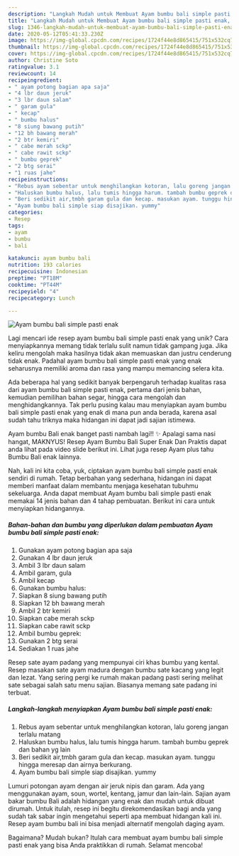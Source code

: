 ```yaml
---
description: "Langkah Mudah untuk Membuat Ayam bumbu bali simple pasti enak, Menggugah Selera"
title: "Langkah Mudah untuk Membuat Ayam bumbu bali simple pasti enak, Menggugah Selera"
slug: 1346-langkah-mudah-untuk-membuat-ayam-bumbu-bali-simple-pasti-enak-menggugah-selera
date: 2020-05-12T05:41:33.230Z
image: https://img-global.cpcdn.com/recipes/1724f44e8d865415/751x532cq70/ayam-bumbu-bali-simple-pasti-enak-foto-resep-utama.jpg
thumbnail: https://img-global.cpcdn.com/recipes/1724f44e8d865415/751x532cq70/ayam-bumbu-bali-simple-pasti-enak-foto-resep-utama.jpg
cover: https://img-global.cpcdn.com/recipes/1724f44e8d865415/751x532cq70/ayam-bumbu-bali-simple-pasti-enak-foto-resep-utama.jpg
author: Christine Soto
ratingvalue: 3.1
reviewcount: 14
recipeingredient:
- " ayam potong bagian apa saja"
- "4 lbr daun jeruk"
- "3 lbr daun salam"
- " garam gula"
- " kecap"
- " bumbu halus"
- "8 siung bawang putih"
- "12 bh bawang merah"
- "2 btr kemiri"
- " cabe merah sckp"
- " cabe rawit sckp"
- " bumbu geprek"
- "2 btg serai"
- "1 ruas jahe"
recipeinstructions:
- "Rebus ayam sebentar untuk menghilangkan kotoran, lalu goreng jangan terlalu matang"
- "Haluskan bumbu halus, lalu tumis hingga harum. tambah bumbu geprek dan bahan yg lain"
- "Beri sedikit air,tmbh garam gula dan kecap. masukan ayam. tunggu hingga meresap dan airnya berkurang."
- "Ayam bumbu bali simple siap disajikan. yummy"
categories:
- Resep
tags:
- ayam
- bumbu
- bali

katakunci: ayam bumbu bali 
nutrition: 193 calories
recipecuisine: Indonesian
preptime: "PT18M"
cooktime: "PT44M"
recipeyield: "4"
recipecategory: Lunch

---
```



![Ayam bumbu bali simple pasti enak](https://img-global.cpcdn.com/recipes/1724f44e8d865415/751x532cq70/ayam-bumbu-bali-simple-pasti-enak-foto-resep-utama.jpg)

Lagi mencari ide resep ayam bumbu bali simple pasti enak yang unik? Cara menyiapkannya memang tidak terlalu sulit namun tidak gampang juga. Jika keliru mengolah maka hasilnya tidak akan memuaskan dan justru cenderung tidak enak. Padahal ayam bumbu bali simple pasti enak yang enak seharusnya memiliki aroma dan rasa yang mampu memancing selera kita.

Ada beberapa hal yang sedikit banyak berpengaruh terhadap kualitas rasa dari ayam bumbu bali simple pasti enak, pertama dari jenis bahan, kemudian pemilihan bahan segar, hingga cara mengolah dan menghidangkannya. Tak perlu pusing kalau mau menyiapkan ayam bumbu bali simple pasti enak yang enak di mana pun anda berada, karena asal sudah tahu triknya maka hidangan ini dapat jadi sajian istimewa.

Ayam bumbu Bali enak banget pasti nambah lagi!! ✨ Apalagi sama nasi hangat, MAKNYUS! Resep Ayam Bumbu Bali Super Enak Dan Praktis dapat anda lihat pada video slide berikut ini. Lihat juga resep Ayam plus tahu Bumbu Bali enak lainnya.


Nah, kali ini kita coba, yuk, ciptakan ayam bumbu bali simple pasti enak sendiri di rumah. Tetap berbahan yang sederhana, hidangan ini dapat memberi manfaat dalam membantu menjaga kesehatan tubuhmu sekeluarga. Anda dapat membuat Ayam bumbu bali simple pasti enak memakai 14 jenis bahan dan 4 tahap pembuatan. Berikut ini cara untuk menyiapkan hidangannya.

<!--inarticleads1-->

##### Bahan-bahan dan bumbu yang diperlukan dalam pembuatan Ayam bumbu bali simple pasti enak:

1. Gunakan  ayam potong bagian apa saja
1. Gunakan 4 lbr daun jeruk
1. Ambil 3 lbr daun salam
1. Ambil  garam, gula
1. Ambil  kecap
1. Gunakan  bumbu halus:
1. Siapkan 8 siung bawang putih
1. Siapkan 12 bh bawang merah
1. Ambil 2 btr kemiri
1. Siapkan  cabe merah sckp
1. Siapkan  cabe rawit sckp
1. Ambil  bumbu geprek:
1. Gunakan 2 btg serai
1. Sediakan 1 ruas jahe


Resep sate ayam padang yang mempunyai ciri khas bumbu yang kental. Resep masakan sate ayam madura dengan bumbu sate kacang yang legit dan lezat. Yang sering pergi ke rumah makan padang pasti sering melihat sate sebagai salah satu menu sajian. Biasanya memang sate padang ini terbuat. 

<!--inarticleads2-->

##### Langkah-langkah menyiapkan Ayam bumbu bali simple pasti enak:

1. Rebus ayam sebentar untuk menghilangkan kotoran, lalu goreng jangan terlalu matang
1. Haluskan bumbu halus, lalu tumis hingga harum. tambah bumbu geprek dan bahan yg lain
1. Beri sedikit air,tmbh garam gula dan kecap. masukan ayam. tunggu hingga meresap dan airnya berkurang.
1. Ayam bumbu bali simple siap disajikan. yummy


Lumuri potongan ayam dengan air jeruk nipis dan garam. Ada yang menggunakan ayam, soun, wortel, kentang, jamur dan lain-lain. Sajian ayam bakar bumbu Bali adalah hidangan yang enak dan mudah untuk dibuat dirumah. Untuk itulah, resep ini begitu direkomendasikan bagi anda yang sudah tak sabar ingin mengetahui seperti apa membuat hidangan kali ini. Resep ayam bumbu bali ini bisa menjadi alternatif mengolah daging ayam. 

Bagaimana? Mudah bukan? Itulah cara membuat ayam bumbu bali simple pasti enak yang bisa Anda praktikkan di rumah. Selamat mencoba!
